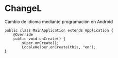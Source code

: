 # ChangeL
Cambio de idioma mediante programación en Android

```
public class MainApplication extends Application {
    @Override
    public void onCreate() {
        super.onCreate();
        LocaleHelper.onCreate(this, "en");
}
```
